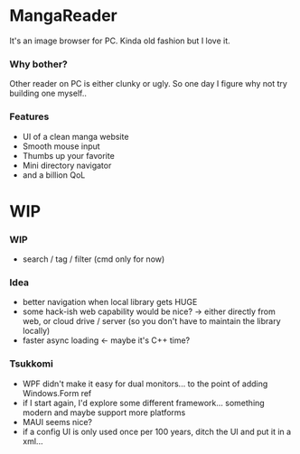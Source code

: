 # MangaReader
It's an image browser for PC. Kinda old fashion but I love it.

### Why bother?
Other reader on PC is either clunky or ugly. So one day I figure why not try building one myself..


### Features
 - UI of a clean manga website
 - Smooth mouse input
 - Thumbs up your favorite
 - Mini directory navigator
 - and a billion QoL

# WIP
### WIP
 - search / tag / filter (cmd only for now)

### Idea
 - better navigation when local library gets HUGE
 - some hack-ish web capability would be nice?  ->  either directly from web, or cloud drive / server (so you don't have to maintain the library locally)
 - faster async loading  <-  maybe it's C++ time?

### Tsukkomi
 - WPF didn't make it easy for dual monitors... to the point of adding Windows.Form ref
 - if I start again, I'd explore some different framework... something modern and maybe support more platforms
 - MAUI seems nice?
 - if a config UI is only used once per 100 years, ditch the UI and put it in a xml...





